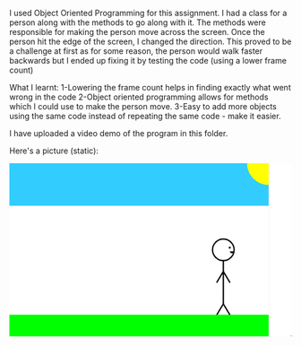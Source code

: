 I used Object Oriented Programming for this assignment. I had a class for a person along with the methods to go along with it. The methods were responsible for making the person move across the screen.
Once the person hit the edge of the screen, I changed the direction. This proved to be a challenge at first as for some reason, the person would walk faster backwards but I ended up fixing it by testing the code (using a lower frame count)

What I learnt:
1-Lowering the frame count helps in finding exactly what went wrong in the code
2-Object oriented programming allows for methods which I could use to make the person move. 
3-Easy to add more objects using the same code instead of repeating the same code - make it easier.

I have uploaded a video demo of the program in this folder.

Here's a picture (static):

![](picture.png)
